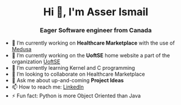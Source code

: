 <h1 align="center">Hi 👋, I'm Asser Ismail</h1>
<h3 align="center">Eager Software engineer from Canada</h3>

- 🔭 I’m currently working on **Healthcare Marketplace** with the use of [Medusa](https://github.com/medusajs)
- 🔭 I’m currently working on the **UoftSE** home website a part of the organization [UoftSE](https://github.com/UofTSE)
- 🌱 I’m currently learning Kernel and C programming 
- 👯 I’m looking to collaborate on Healthcare Marketplace
- 💬 Ask me about up-and-coming **Project Ideas** 
- 📫 How to reach me: [LinkedIn](https://www.linkedin.com/in/asserismail/)
- ⚡ Fun fact: Python is more Object Oriented than Java

